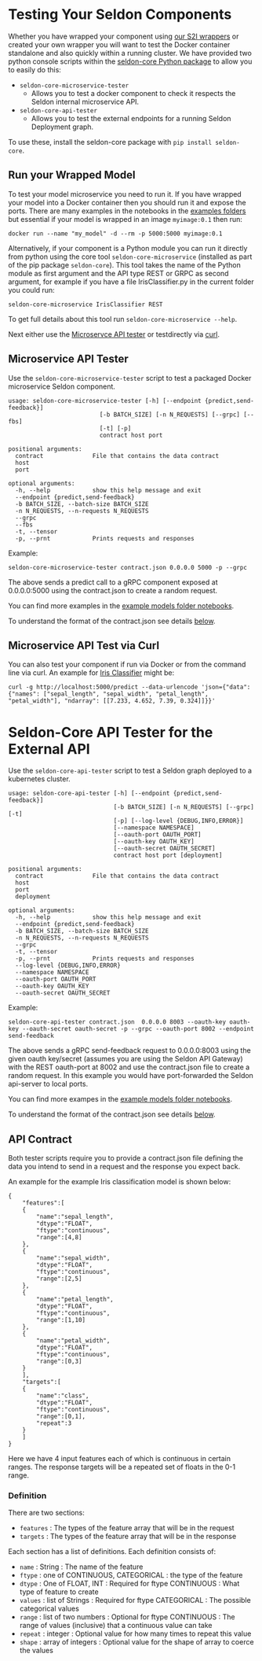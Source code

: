 # Testing Your Seldon Components

Whether you have wrapped your component using [our S2I wrappers](./wrappers/readme.md) or created your own wrapper you will want to test the Docker container standalone and also quickly within a running cluster. We have provided two python console scripts within the [seldon-core Python package](../python) to allow you to easily do this:

 * ```seldon-core-microservice-tester```
    * Allows you to test a docker component to check it respects the Seldon  internal microservice API.
 * ```seldon-core-api-tester```
    * Allows you to test the external endpoints for a running Seldon Deployment graph.

To use these, install the seldon-core package with ```pip install seldon-core```.

## Run your Wrapped Model

To test your model microservice you need to run it. If you have wrapped your model into a Docker container then you should run it and expose the ports. There are many examples in the notebooks in the [examples folders](https://github.com/SeldonIO/seldon-core/tree/master/examples/models) but essential if your model is wrapped in an image `myimage:0.1` then run:

```
docker run --name "my_model" -d --rm -p 5000:5000 myimage:0.1
```

Alternatively, if your component is a Python module you can run it directly from python using the core tool ```seldon-core-microservice``` (installed as part of the pip package `seldon-core`). This tool takes the name of the Python module as first argument and the API type REST or GRPC as second argument, for example if you have a file IrisClassifier.py in the current folder you could run:

```
seldon-core-microservice IrisClassifier REST
```

To get full details about this tool run `seldon-core-microservice --help`.

Next either use the [Microservce API tester](#microservice-api-tester) or testdirectly via [curl](#microservice-api-test-via-curl).

## Microservice API Tester

Use the ```seldon-core-microservice-tester``` script to test a packaged Docker microservice Seldon component.

```
usage: seldon-core-microservice-tester [-h] [--endpoint {predict,send-feedback}]
                          [-b BATCH_SIZE] [-n N_REQUESTS] [--grpc] [--fbs]
                          [-t] [-p]
                          contract host port

positional arguments:
  contract              File that contains the data contract
  host
  port

optional arguments:
  -h, --help            show this help message and exit
  --endpoint {predict,send-feedback}
  -b BATCH_SIZE, --batch-size BATCH_SIZE
  -n N_REQUESTS, --n-requests N_REQUESTS
  --grpc
  --fbs
  -t, --tensor
  -p, --prnt            Prints requests and responses
```

Example:

```
seldon-core-microservice-tester contract.json 0.0.0.0 5000 -p --grpc
```

The above sends a predict call to a gRPC component exposed at 0.0.0.0:5000 using the contract.json to create a random request.

You can find more examples in the [example models folder notebooks](../examples/models).

To understand the format of the contract.json see details [below](#api-contract).


## Microservice API Test via Curl
You can also test your component if run via Docker or from the command line via curl. An example for [Iris Classifier](http://localhost:8888/notebooks/sklearn_iris.ipynb) might be:

```
curl -g http://localhost:5000/predict --data-urlencode 'json={"data": {"names": ["sepal_length", "sepal_width", "petal_length", "petal_width"], "ndarray": [[7.233, 4.652, 7.39, 0.324]]}}'
```



# Seldon-Core API Tester for the External API 

Use the ```seldon-core-api-tester``` script to test a Seldon graph deployed to a kubernetes cluster.

```
usage: seldon-core-api-tester [-h] [--endpoint {predict,send-feedback}]
                              [-b BATCH_SIZE] [-n N_REQUESTS] [--grpc] [-t]
                              [-p] [--log-level {DEBUG,INFO,ERROR}]
                              [--namespace NAMESPACE]
                              [--oauth-port OAUTH_PORT]
                              [--oauth-key OAUTH_KEY]
                              [--oauth-secret OAUTH_SECRET]
                              contract host port [deployment]

positional arguments:
  contract              File that contains the data contract
  host
  port
  deployment

optional arguments:
  -h, --help            show this help message and exit
  --endpoint {predict,send-feedback}
  -b BATCH_SIZE, --batch-size BATCH_SIZE
  -n N_REQUESTS, --n-requests N_REQUESTS
  --grpc
  -t, --tensor
  -p, --prnt            Prints requests and responses
  --log-level {DEBUG,INFO,ERROR}
  --namespace NAMESPACE
  --oauth-port OAUTH_PORT
  --oauth-key OAUTH_KEY
  --oauth-secret OAUTH_SECRET

```

Example:

```
seldon-core-api-tester contract.json  0.0.0.0 8003 --oauth-key oauth-key --oauth-secret oauth-secret -p --grpc --oauth-port 8002 --endpoint send-feedback
```

 The above sends a gRPC send-feedback request to 0.0.0.0:8003 using the given oauth key/secret (assumes you are using the Seldon API Gateway) with the REST oauth-port at 8002 and use the contract.json file to create a random request. In this example you would have port-forwarded the Seldon api-server to local ports.

You can find more exampes in the [example models folder notebooks](../examples/models).

To understand the format of the contract.json see details [below](#api-contract).

## API Contract

Both tester scripts require you to provide a contract.json file defining the data you intend to send in a request and the response you expect back.

An example for the example Iris classification model is shown below:

```
{
    "features":[
	{
	    "name":"sepal_length",
	    "dtype":"FLOAT",
	    "ftype":"continuous",
	    "range":[4,8]
	},
	{
	    "name":"sepal_width",
	    "dtype":"FLOAT",
	    "ftype":"continuous",
	    "range":[2,5]
	},
	{
	    "name":"petal_length",
	    "dtype":"FLOAT",
	    "ftype":"continuous",
	    "range":[1,10]
	},
	{
	    "name":"petal_width",
	    "dtype":"FLOAT",
	    "ftype":"continuous",
	    "range":[0,3]
	}
    ],
    "targets":[
	{
	    "name":"class",
	    "dtype":"FLOAT",
	    "ftype":"continuous",
	    "range":[0,1],
	    "repeat":3
	}
    ]
}
```

Here we have 4 input features each of which is continuous in certain ranges. The response targets will be a repeated set of floats in the 0-1 range.

### Definition

There are two sections:

 * ```features``` : The types of the feature array that will be in the request
 * ```targets``` : The types of the feature array that will be in the response

Each section has a list of definitions. Each definition consists of:

  * ```name``` : String : The name of the feature
  * ```ftype``` : one of CONTINUOUS, CATEGORICAL : the type of the feature
  * ```dtype``` : One of FLOAT, INT : Required for ftype CONTINUOUS : What type of feature to create
  * ```values``` : list of Strings : Required for ftype CATEGORICAL : The possible categorical values
  * ```range``` : list of two numbers : Optional for ftype CONTINUOUS : The range of values (inclusive) that a continuous value can take
  * ```repeat``` : integer : Optional value for how many times to repeat this value
  * ```shape``` : array of integers : Optional value for the shape of array to coerce the values

